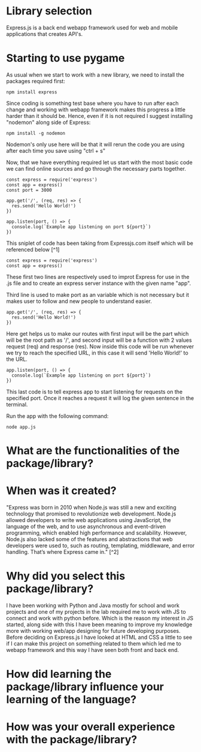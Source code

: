 # Library selection

Express.js is a back end webapp framework used for web and mobile applications that creates API's. 

# Starting to use pygame

As usual when we start to work with a new library, we need to install the packages required first:

```
npm install express
```

Since coding is something test base where you have to run after each change and working with webapp framework makes this progress a little harder than it should be. Hence, even if it is not required I suggest installing "nodemon" along side of Express:

```
npm install -g nodemon
```

Nodemon's only use here will be that it will rerun the code you are using after each time you save using "ctrl + s"

Now, that we have everything required let us start with the most basic code we can find online sources and go through the necessary parts together.

```
const express = require('express')
const app = express()
const port = 3000

app.get('/', (req, res) => {
  res.send('Hello World!')
})

app.listen(port, () => {
  console.log(`Example app listening on port ${port}`)
})
```

This sniplet of code has been taking from Expressjs.com itself which will be referenced below [^1]

```
const express = require('express')
const app = express()
```

These first two lines are respectively used to improt Express for use in the .js file and to create an express server instance with the given name "app".

Third line is used to make port as an variable which is not necessary but it makes user to follow and new people to understand easier.

```
app.get('/', (req, res) => {
  res.send('Hello World!')
})
```

Here get helps us to make our routes with first input will be the part which will be the root path as '/', and second input will be a function with 2 values request (req) and response (res). Now inside this code will be run whenever we try to reach the specified URL, in this case it will send 'Hello World!' to the URL.

```
app.listen(port, () => {
  console.log(`Example app listening on port ${port}`)
})
```
This last code is to tell express app to start listening for requests on the specified port. Once it reaches a request it will log the given sentence in the terminal.

Run the app with the following command:

```
node app.js
```

# What are the functionalities of the package/library?

# When was it created?
"Express was born in 2010 when Node.js was still a new and exciting technology that promised to revolutionize web development. Node.js allowed developers to write web applications using JavaScript, the language of the web, and to use asynchronous and event-driven programming, which enabled high performance and scalability. However, Node.js also lacked some of the features and abstractions that web developers were used to, such as routing, templating, middleware, and error handling. That’s where Express came in." [^2]

# Why did you select this package/library?
I have been working with Python and Java mostly for school and work projects and one of my projects in the lab required me to work with JS to connect and work with python before. Which is the reason my interest in JS started, along side with this I have been meaning to improve my knowledge more with working web/app designing for future developing purposes. Before deciding on Express.js I have looked at HTML and CSS a little to see if I can make this project on something related to them which led me to webapp framework and this way I have seen both front and back end.

# How did learning the package/library influence your learning of the language?

# How was your overall experience with the package/library? 